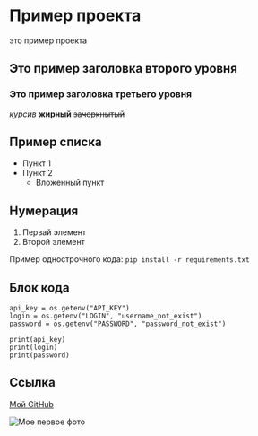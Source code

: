 # Пример проекта
это пример проекта

## Это пример заголовка второго уровня
### Это пример заголовка третьего уровня


*курсив*
**жирный**
~~зачеркнытый~~


## Пример списка

- Пункт 1
- Пункт 2
    - Вложенный пункт

##  Нумерация    

1. Первай элемент
2. Второй элемент

Пример однострочного кода: `pip install -r requirements.txt`

## Блок кода

```
api_key = os.getenv("API_KEY")
login = os.getenv("LOGIN", "username_not_exist")
password = os.getenv("PASSWORD", "password_not_exist") 

print(api_key)
print(login)
print(password)
```

## Ссылка

[Мой GitHub](https://github.com/AlexanderAstpov)

![Мое первое фото](https://upload.wikimedia.org/wikipedia/commons/f/f5/Bullterrierrouge_femelle.jpg)